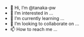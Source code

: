 - 👋 Hi, I’m @tanaka-pw
- 👀 I’m interested in ...
- 🌱 I’m currently learning ...
- 💞️ I’m looking to collaborate on ...
- 📫 How to reach me ...

<!---
tanaka-pw/tanaka-pw is a ✨ special ✨ repository because its `README.md` (this file) appears on your GitHub profile.
You can click the Preview link to take a look at your changes.
--->
